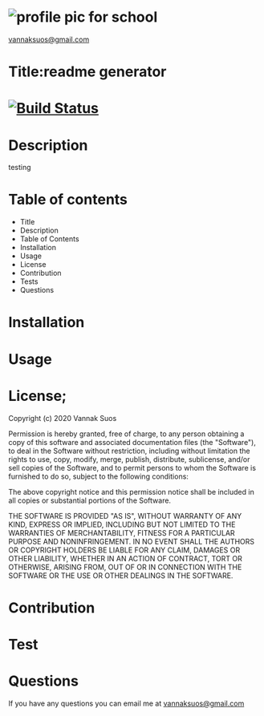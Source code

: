 
# ![profile pic for school](https://avatars1.githubusercontent.com/u/59664686?v=4)
vannaksuos@gmail.com
# Title:readme generator
# [![Build Status](https://travis-ci.com/vannaksuos/ReadMe-Generator.svg?branch=master)](https://travis-ci.com/vannaksuos/ReadMe-Generator)
# Description
 testing
# Table of contents

* Title
* Description
* Table of Contents
* Installation
* Usage
* License
* Contribution
* Tests
* Questions
# Installation

# Usage

# License; 
Copyright (c) 2020 Vannak Suos

Permission is hereby granted, free of charge, to any person obtaining a copy of this software and associated documentation files (the "Software"), to deal in the Software without restriction, including without limitation the rights to use, copy, modify, merge, publish, distribute, sublicense, and/or sell copies of the Software, and to permit persons to whom the Software is furnished to do so, subject to the following conditions:

The above copyright notice and this permission notice shall be included in all copies or substantial portions of the Software.

THE SOFTWARE IS PROVIDED "AS IS", WITHOUT WARRANTY OF ANY KIND, EXPRESS OR IMPLIED, INCLUDING BUT NOT LIMITED TO THE WARRANTIES OF MERCHANTABILITY, FITNESS FOR A PARTICULAR PURPOSE AND NONINFRINGEMENT. IN NO EVENT SHALL THE AUTHORS OR COPYRIGHT HOLDERS BE LIABLE FOR ANY CLAIM, DAMAGES OR OTHER LIABILITY, WHETHER IN AN ACTION OF CONTRACT, TORT OR OTHERWISE, ARISING FROM, OUT OF OR IN CONNECTION WITH THE SOFTWARE OR THE USE OR OTHER DEALINGS IN THE SOFTWARE.
# Contribution

# Test

# Questions
If you have any questions you can email me at vannaksuos@gmail.com


